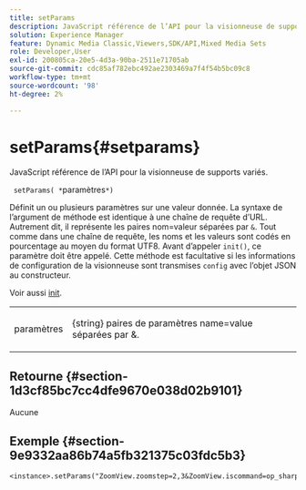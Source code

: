 ```yaml
---
title: setParams
description: JavaScript référence de l’API pour la visionneuse de supports variés.
solution: Experience Manager
feature: Dynamic Media Classic,Viewers,SDK/API,Mixed Media Sets
role: Developer,User
exl-id: 200805ca-20e5-4d3a-90ba-2511e71705ab
source-git-commit: cdc85af782ebc492ae2303469a7f4f54b5bc09c8
workflow-type: tm+mt
source-wordcount: '98'
ht-degree: 2%

---
```


# setParams{#setparams}

JavaScript référence de l’API pour la visionneuse de supports variés.

` setParams( *`paramètres`*)`

Définit un ou plusieurs paramètres sur une valeur donnée. La syntaxe de l’argument de méthode est identique à une chaîne de requête d’URL. Autrement dit, il représente les paires nom=valeur séparées par `&`. Tout comme dans une chaîne de requête, les noms et les valeurs sont codés en pourcentage au moyen du format UTF8. Avant d’appeler `init()`, ce paramètre doit être appelé. Cette méthode est facultative si les informations de configuration de la visionneuse sont transmises `config` avec l’objet JSON au constructeur.

Voir aussi [init](../../../c-html5-s7-aem-asset-viewers/c-html5-mixedmedia-viewer-about/c-html5-mixedmedia-viewer-javascriptapiref/r-html5-mixedmedia-javascriptapiref-init.md#reference-bb4428c155e541b79797f96e17c068ae).

<table id="table_896DFF34A68A403DB93A6D597461A573"> 
 <tbody> 
  <tr> 
   <td colname="col1"> <p> <span class="codeph"><span class="varname"></span> paramètres </span> </p> </td> 
   <td colname="col2"> <p> <span class="codeph">{string}</span> paires de paramètres name=value séparées par <span class="codeph"> &amp;</span>. </p> </td> 
  </tr> 
 </tbody> 
</table>

## Retourne {#section-1d3cf85bc7cc4dfe9670e038d02b9101}

Aucune

## Exemple {#section-9e9332aa86b74a5fb321375c03fdc5b3}

```
<instance>.setParams("ZoomView.zoomstep=2,3&ZoomView.iscommand=op_sharpen%3d1")
```
